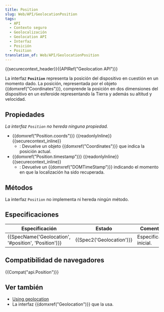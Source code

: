 ```yaml
---
title: Position
slug: Web/API/GeolocationPosition
tags:
  - API
  - Contexto seguro
  - Geolocalización
  - Geolocation API
  - Interfaz
  - Posición
  - Position
translation_of: Web/API/GeolocationPosition
---
```


{{securecontext_header}}{{APIRef("Geolocation API")}}

La interfaz **`Position`** representa la posición del dispositivo en cuestión en un momento dado. La posición, representada por el objeto {{domxref("Coordinates")}}, comprende la posición en dos dimensiones del dispositivo en un esferoide representando la Tierra y además su altitud y velocidad.

## Propiedades

_La interfaz `Position` no hereda ninguna propiedad._

- {{domxref("Position.coords")}} {{readonlyInline}} {{securecontext_inline}}
  - : Devuelve un objeto {{domxref("Coordinates")}} que indica la posición actual.
- {{domxref("Position.timestamp")}} {{readonlyInline}} {{securecontext_inline}}
  - : Devuelve un {{domxref("DOMTimeStamp")}} indicando el momento en que la localización ha sido recuperada.

## Métodos

La interfaz `Position` no implementa ni hereda ningún método.

## Especificaciones

| Especificación                                                       | Estado                           | Comentario              |
| -------------------------------------------------------------------- | -------------------------------- | ----------------------- |
| {{SpecName('Geolocation', '#position', 'Position')}} | {{Spec2('Geolocation')}} | Especificación inicial. |

## Compatibilidad de navegadores

{{Compat("api.Position")}}

## Ver también

- [Using geolocation](/es/docs/WebAPI/Using_geolocation)
- La interfaz {{domxref("Geolocation")}} que la usa.
